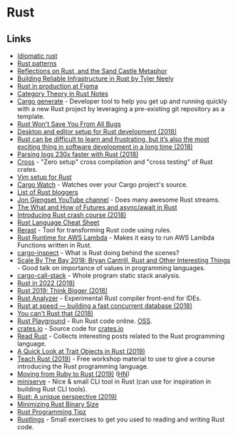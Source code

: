 # Rust

## Links

* [Idiomatic rust](https://github.com/mre/idiomatic-rust)
* [Rust patterns](https://github.com/rust-unofficial/patterns)
* [Reflections on Rust, and the Sand Castle Metaphor](https://brandur.org/fragments/rust-reflections)
* [Building Reliable Infrastructure in Rust by Tyler Neely](https://www.youtube.com/watch?v=hMJEPWcSD8w)
* [Rust in production at Figma](https://blog.figma.com/rust-in-production-at-figma-e10a0ec31929)
* [Category Theory in Rust Notes](https://github.com/damienstanton/ctrs)
* [Cargo generate](https://github.com/ashleygwilliams/cargo-generate) - Developer tool to help you get up and running quickly with a new Rust project by leveraging a pre-existing git repository as a template.
* [Rust Won't Save You From All Bugs](https://www.yoshuawuyts.com/rust-bugs/)
* [Desktop and editor setup for Rust development \(2018\)](https://www.youtube.com/watch?v=ycMiMDHopNc)
* [Rust can be difficult to learn and frustrating, but it’s also the most exciting thing in software development in a long time \(2018\)](https://lobste.rs/s/hv4mio/rust_can_be_difficult_learn_frustrating)
* [Parsing logs 230x faster with Rust \(2018\)](https://andre.arko.net/2018/10/25/parsing-logs-230x-faster-with-rust/)
* [Cross](https://github.com/rust-embedded/cross) - "Zero setup" cross compilation and "cross testing" of Rust crates.
* [Vim setup for Rust](http://seenaburns.com/vim-setup-for-rust/)
* [Cargo Watch](https://github.com/passcod/cargo-watch) - Watches over your Cargo project's source.
* [List of Rust bloggers](https://users.rust-lang.org/t/fearless-rust-bloggers/16770)
* [Jon Gjengset YouTube channel](https://www.youtube.com/channel/UC_iD0xppBwwsrM9DegC5cQQ) - Does many awesome Rust streams.
* [The What and How of Futures and async/await in Rust](https://www.youtube.com/watch?v=9_3krAQtD2k)
* [Introducing Rust crash course \(2018\)](https://www.snoyman.com/blog/2018/10/introducing-rust-crash-course)
* [Rust Language Cheat Sheet](https://cheats.rs/)
* [Rerast](https://github.com/google/rerast) - Tool for transforming Rust code using rules.
* [Rust Runtime for AWS Lambda](https://github.com/awslabs/aws-lambda-rust-runtime) - Makes it easy to run AWS Lambda Functions written in Rust.
* [cargo-inspect](https://github.com/mre/cargo-inspect/) - What is Rust doing behind the scenes?
* [Scale By The Bay 2018: Bryan Cantrill, Rust and Other Interesting Things](https://www.youtube.com/watch?v=2wZ1pCpJUIM) - Good talk on importance of values in programming languages.
* [cargo-call-stack](https://github.com/japaric/cargo-call-stack) - Whole program static stack analysis.
* [Rust in 2022 \(2018\)](https://www.ncameron.org/blog/rust-in-2022/)
* [Rust 2019: Think Bigger \(2018\)](http://fitzgeraldnick.com/2018/12/11/rust-2019-think-bigger.html)
* [Rust Analyzer](https://github.com/rust-analyzer/rust-analyzer) - Experimental Rust compiler front-end for IDEs.
* [Rust at speed — building a fast concurrent database \(2018\)](https://www.youtube.com/watch?v=s19G6n0UjsM&t=0s)
* [You can't Rust that \(2018\)](http://lucumr.pocoo.org/2018/3/31/you-cant-rust-that/)
* [Rust Playground](https://play.rust-lang.org/) - Run Rust code online. [OSS](https://github.com/integer32llc/rust-playground).
* [crates.io](https://github.com/rust-lang/crates.io) - Source code for [crates.io](https://crates.io/)
* [Read Rust](https://readrust.net/) - Collects interesting posts related to the Rust programming language.
* [A Quick Look at Trait Objects in Rust \(2019\)](https://tratt.net/laurie/blog/entries/a_quick_look_at_trait_objects_in_rust.html)
* [Teach Rust \(2019\)](https://github.com/ferrous-systems/rust-three-days-course) - Free workshop material to use to give a course introducing the Rust programming language.
* [Moving from Ruby to Rust \(2019\)](https://deliveroo.engineering/2019/02/14/moving-from-ruby-to-rust.html) \([HN](https://news.ycombinator.com/item?id=19166020)\)
* [miniserve](https://github.com/svenstaro/miniserve) - Nice & small CLI tool in Rust \(can use for inspiration in building Rust CLI tools\).
* [Rust: A unique perspective \(2019\)](https://limpet.net/mbrubeck/2019/02/07/rust-a-unique-perspective.html)
* [Minimizing Rust Binary Size](https://github.com/johnthagen/min-sized-rust#readme)
* [Rust Programming Tipz](https://github.com/spacejam/elements-of-rust#readme)
* [Rustlings](https://github.com/rust-lang/rustlings) - Small exercises to get you used to reading and writing Rust code.

